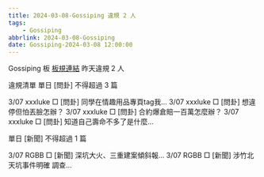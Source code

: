 ```yaml
---
title: 2024-03-08-Gossiping 違規 2 人
tags:
    - Gossiping
abbrlink: 2024-03-08-Gossiping
date: Gossiping-2024-03-08 12:00:00
---
```

Gossiping 板 [板規連結](https://www.ptt.cc/bbs/Gossiping/M.1637425085.A.07D.html)
昨天違規 2 人
<!-- more -->

違規清單
單日 [問卦] 不得超過 3 篇

3/07 xxxluke □ [問卦] 同學在情趣用品專頁tag我…
3/07 xxxluke □ [問卦] 想違停但怕丟臉怎辦？
3/07 xxxluke □ [問卦] 合約爆倉賠一百萬怎麼辦？
3/07 xxxluke □ [問卦] 知道自己壽命不多了是什麼…

單日 [新聞] 不得超過 1 篇

3/07 RGBB □ [新聞] 深坑大火、三重建案傾斜報…
3/07 RGBB □ [新聞] 涉竹北天坑事件明確 調查…
